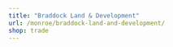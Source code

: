 ```yaml
---
title: "Braddock Land & Development"
url: /monroe/braddock-land-and-development/
shop: trade
---
```

